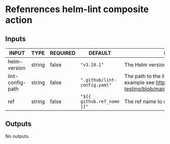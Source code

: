 # Refenrences helm-lint composite action
## Inputs

<!-- AUTO-DOC-INPUT:START - Do not remove or modify this section -->

|      INPUT       |  TYPE  | REQUIRED |           DEFAULT            |                                                                DESCRIPTION                                                                |
|------------------|--------|----------|------------------------------|-------------------------------------------------------------------------------------------------------------------------------------------|
|   helm-version   | string |  false   |         `"v3.10.1"`          |                                                             The Helm version.                                                             |
| lint-config-path | string |  false   | `".github/lint-config.yaml"` | The path to the lint configuration file (For an example see https://github.com/helm/chart-testing/blob/main/pkg/config/test_config.yaml). |
|       ref        | string |  false   |  `"${{ github.ref_name }}"`  |                                                 The ref name to checkout the repository.                                                  |

<!-- AUTO-DOC-INPUT:END -->
## Outputs

<!-- AUTO-DOC-OUTPUT:START - Do not remove or modify this section -->
No outputs.
<!-- AUTO-DOC-OUTPUT:END -->
